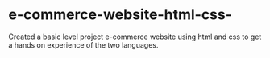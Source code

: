 # e-commerce-website-html-css-
Created a basic level project e-commerce website using html and css to get a hands on experience of the two languages.
